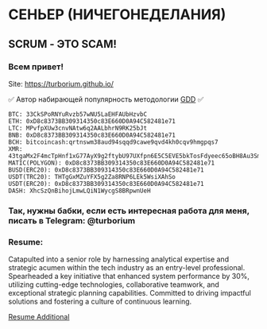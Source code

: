 # СЕНЬЕР (НИЧЕГОНЕДЕЛАНИЯ)  

## SCRUM - ЭТО SCAM!

### Всем привет!

Site: https://turborium.github.io/

✅ Автор набирающей популярность методологии [GDD](https://github.com/turborium/GDD) ✅

```
BTC: 33CkSPoRNYuRvzb57wNU5LaEHFAUbHzvbC
ETH: 0xD8c8373BB309314350c83E660D0A94C582481e71
LTC: MPvfpXUw3cnvNAtw6q2AALbhrN9RK25bJt
BNB: 0xD8c8373BB309314350c83E660D0A94C582481e71
BCH: bitcoincash:qrtnswm38aud94sqqd9cawe9qvd4kh0cqv9hmgpqs7
XMR: 43tgaMx2F4mcTpHnf1xG77AyX9g2ftybU97UXfpn6E5C5EVE5bkTosFdyeec65oBH8Au3SmSZdvBAFkh3uxdGh32HcJc28p
MATIC(POLYGON): 0xD8c8373BB309314350c83E660D0A94C582481e71
BUSD(ERC20): 0xD8c8373BB309314350c83E660D0A94C582481e71
USDT(TRC20): THTgGxMZuYFX5g2Za8RNP6LEk5WsiXAhSo
USDT(ERC20): 0xD8c8373BB309314350c83E660D0A94C582481e71
DASH: XhcSzQnBihojLmwLQiN1WycgS8BRpwnUeH
```

### Так, нужны бабки, если есть интересная работа для меня, писать в Telegram: @turborium

### Resume: 
Catapulted into a senior role by harnessing analytical expertise and strategic acumen within the tech industry as an entry-level professional. Spearheaded a key initiative that enhanced system performance by 30%, utilizing cutting-edge technologies, collaborative teamwork, and exceptional strategic planning capabilities. Committed to driving impactful solutions and fostering a culture of continuous learning.
 
[Resume Additional](https://github.com/turborium/about/blob/main/README.md)
